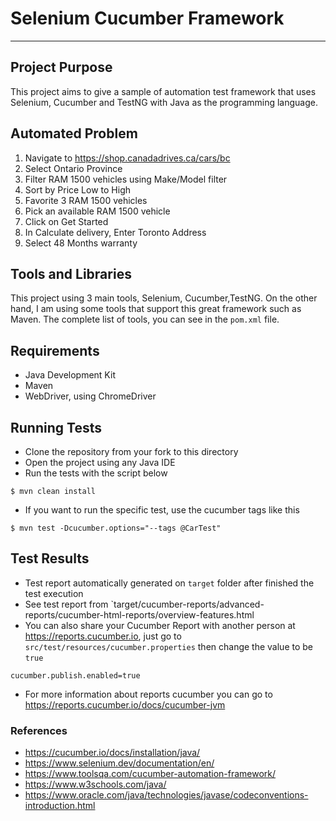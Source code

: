 # Selenium Cucumber Framework

---

## Project Purpose
This project aims to give a sample of automation test framework that uses Selenium, Cucumber and TestNG with Java as the programming language.

## Automated Problem
1. Navigate to https://shop.canadadrives.ca/cars/bc
2. Select Ontario Province
3. Filter RAM 1500 vehicles using Make/Model filter
4. Sort by Price Low to High
5. Favorite 3 RAM 1500 vehicles
6. Pick an available RAM 1500 vehicle
7. Click on Get Started
8. In Calculate delivery, Enter Toronto Address
9. Select 48 Months warranty


## Tools and Libraries
This project using 3 main tools, Selenium, Cucumber,TestNG.
On the other hand, I am using some tools that support this great framework such as Maven.
The complete list of tools, you can see in the `pom.xml` file.

## Requirements
* Java Development Kit
* Maven
* WebDriver, using ChromeDriver

## Running Tests
* Clone the repository from your fork to this directory
* Open the project using any Java IDE
* Run the tests with the script below
```shell
$ mvn clean install
```
* If you want to run the specific test, use the cucumber tags like this
```shell
$ mvn test -Dcucumber.options="--tags @CarTest"
```

## Test Results
* Test report automatically generated on `target` folder after finished the test execution
* See test report from `target/cucumber-reports/advanced-reports/cucumber-html-reports/overview-features.html
* You can also share your Cucumber Report with another person at https://reports.cucumber.io, just go to `src/test/resources/cucumber.properties` then change the value to be `true`
```properties
cucumber.publish.enabled=true
```
* For more information about reports cucumber you can go to https://reports.cucumber.io/docs/cucumber-jvm

### References
* https://cucumber.io/docs/installation/java/
* https://www.selenium.dev/documentation/en/
* https://www.toolsqa.com/cucumber-automation-framework/
* https://www.w3schools.com/java/
* https://www.oracle.com/java/technologies/javase/codeconventions-introduction.html

